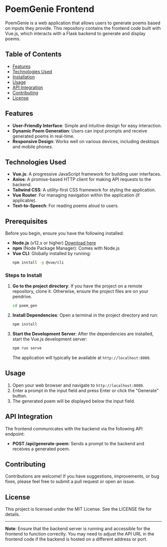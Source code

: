 # PoemGenie Frontend

PoemGenie is a web application that allows users to generate poems based on inputs they provide. This repository contains the frontend code built with Vue.js, which interacts with a Flask backend to generate and display poems.

## Table of Contents

- [Features](#features)
- [Technologies Used](#technologies-used)
- [Installation](#installation)
- [Usage](#usage)
- [API Integration](#api-integration)
- [Contributing](#contributing)
- [License](#license)

## Features

- **User-Friendly Interface**: Simple and intuitive design for easy interaction.
- **Dynamic Poem Generation**: Users can input prompts and receive generated poems in real-time.
- **Responsive Design**: Works well on various devices, including desktops and mobile phones.

## Technologies Used

- **Vue.js**: A progressive JavaScript framework for building user interfaces.
- **Axios**: A promise-based HTTP client for making API requests to the backend.
- **Tailwind CSS**: A utility-first CSS framework for styling the application.
- **Vue Router**: For managing navigation within the application (if applicable).
- **Text-to-Speech**: For reading poems aloud to users.


## Prerequisites
Before you begin, ensure you have the following installed:
- **Node.js** (v12.x or higher) [Download here](https://nodejs.org/en/)
- **npm** (Node Package Manager): Comes with Node.js
- **Vue CLI**: Globally installed by running:
   ```bash
   npm install -g @vue/cli

### Steps to Install

1. **Go to the project directory**:
   If you have the project on a remote repository, clone it. Otherwise, ensure the project files are on your pendrive.

   ```bash
   cd poem_gen
   ```

2. **Install Dependencies**:
   Open a terminal in the project directory and run:

   ```bash
   npm install
   ```

3. **Start the Development Server**:
   After the dependencies are installed, start the Vue.js development server:

   ```bash
   npm run serve
   ```

   The application will typically be available at `http://localhost:8080`.

## Usage

1. Open your web browser and navigate to `http://localhost:8080`.
2. Enter a prompt in the input field and press Enter or click the "Generate" button.
3. The generated poem will be displayed below the input field.

## API Integration

The frontend communicates with the backend via the following API endpoint:

- **POST /api/generate-poem**: Sends a prompt to the backend and receives a generated poem.


## Contributing

Contributions are welcome! If you have suggestions, improvements, or bug fixes, please feel free to submit a pull request or open an issue.

## License

This project is licensed under the MIT License. See the LICENSE file for details.

---

**Note**: Ensure that the backend server is running and accessible for the frontend to function correctly. You may need to adjust the API URL in the frontend code if the backend is hosted on a different address or port.